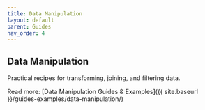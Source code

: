 ```yaml
---
title: Data Manipulation
layout: default
parent: Guides
nav_order: 4
---
```


## Data Manipulation

Practical recipes for transforming, joining, and filtering data.

Read more: [Data Manipulation Guides & Examples]({{ site.baseurl }}/guides-examples/data-manipulation/)
